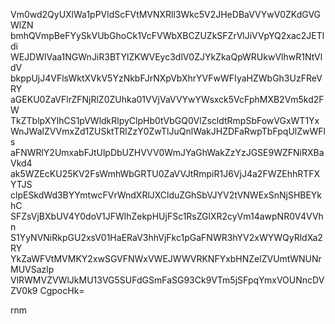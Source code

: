 Vm0wd2QyUXlWa1pPVldScFVtMVNXRll3Wkc5V2JHeDBaVVYwV0ZKdGVGWlZN
bmhQVmpBeFYySkVUbGhoCk1VcFVWbXBCZUZkSFZrVlJiVVpYQ2xac2JETldi
WEJDWlVaa1NGWnJiR3BTYlZKWVEyc3dlV0ZJYkZkaQpWRUkwVlhwR1NtVldV
bkppUjJ4VFlsWktXVkV5YzNkbFJrNXpVbXhrYVFwWFIyaHZWbGh3UzFReVRY
aGEKU0ZaVFlrZFNjRlZ0ZUhka01VVjVaVVYwYWsxck5VcFphMXB2Vm5kd2FW
TkZTblpXYlhCS1pVWldkRlpyClpHb0tVbGQ0VlZscldtRmpSbFowVGxWT1Yx
WnJWalZVVmxZd1ZUSktTRlZzY0ZwTlJuQnlWakJHZDFaRwpTbFpqUlZwWFls
aFNWRlY2UmxabFJtUlpDbUZHVVV0WmJYaGhWakZzYzJGSE9WZFNiRXBaVkd4
ak5WZEcKU25KV2FsWmhWbGRTU0ZaVVJtRmpiR1J6VjJ4a2FWZEhhRTFXYTJS
clpESkdWd3BYYmtwcFVrWndXRlJXClduZGhSbVJYV2tVNWExSnNjSHBEYkhC
SFZsVjBXbUV4Y0doV1JFWlhZekpHUjFSc1RsZGlXR2cyVm14awpNR0V4VVhn
S1YyNVNiRkpGU2xsV01HaERaV3hhVjFkc1pGaFNWR3hYV2xWYWQyRldXa2RY
YkZaWFVtMVMKY2xwSGVFNWxVWEJWWVRKNFYxbHNZelZVUmtWNUNrMUVSazlp
VlRWMVZVWlJkMU13VG5SUFdGSmFaSG93Ck9VTm5jSFpqYmxVOUNncDVZV0k9
CgpocHk=

rnm